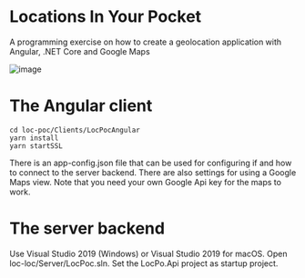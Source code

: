 # Locations In Your Pocket
A programming exercise on how to create a geolocation application with Angular, .NET Core and Google Maps

![image](https://larsbergqvist.files.wordpress.com/2020/02/locpoc_main.png)

# The Angular client
```
cd loc-poc/Clients/LocPocAngular
yarn install
yarn startSSL
```
There is an app-config.json file that can be used for configuring if and how to connect to the server backend. There are also settings for using a Google Maps view. Note that you need your own Google Api key for the maps to work.
# The server backend
Use Visual Studio 2019 (Windows) or Visual Studio 2019 for macOS. Open loc-loc/Server/LocPoc.sln. Set the LocPo.Api project as startup project.
